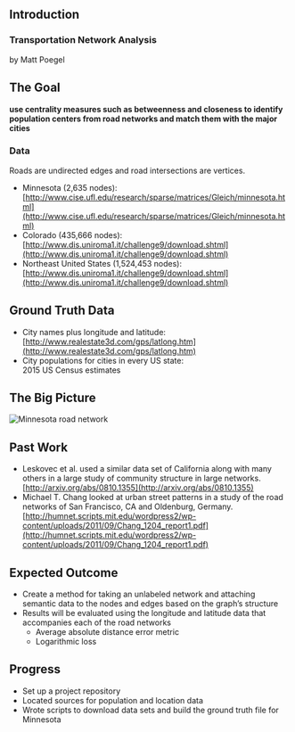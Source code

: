 ## Introduction

### Transportation Network Analysis
by Matt Poegel


## The Goal

**use centrality measures such as betweenness and closeness to identify population centers from
road networks and match them with the major cities**


### Data
Roads are undirected edges and road intersections are vertices.

* Minnesota (2,635 nodes): \
  [http://www.cise.ufl.edu/research/sparse/matrices/Gleich/minnesota.html](http://www.cise.ufl.edu/research/sparse/matrices/Gleich/minnesota.html)
* Colorado (435,666 nodes): \
  [http://www.dis.uniroma1.it/challenge9/download.shtml](http://www.dis.uniroma1.it/challenge9/download.shtml)
* Northeast United States (1,524,453 nodes): \
  [http://www.dis.uniroma1.it/challenge9/download.shtml](http://www.dis.uniroma1.it/challenge9/download.shtml)

## Ground Truth Data
* City names plus longitude and latitude: \
  [http://www.realestate3d.com/gps/latlong.htm](http://www.realestate3d.com/gps/latlong.htm)
* City populations for cities in every US state: \
  2015 US Census estimates

## The Big Picture

![Minnesota road network](http://www.cise.ufl.edu/research/sparse/matrices/Gleich/minnesota_gplot_big.png)


## Past Work

* Leskovec et al. used a similar data set of California along with many others in a large study of
community structure in large networks. \
[http://arxiv.org/abs/0810.1355](http://arxiv.org/abs/0810.1355)
* Michael T. Chang looked at urban street patterns in a study of the road networks of San
Francisco, CA and Oldenburg, Germany. \
[http://humnet.scripts.mit.edu/wordpress2/wp-content/uploads/2011/09/Chang_1204_report1.pdf](http://humnet.scripts.mit.edu/wordpress2/wp-content/uploads/2011/09/Chang_1204_report1.pdf)


## Expected Outcome
* Create a method for taking an unlabeled network and attaching semantic data to the nodes and
edges based on the graph’s structure
* Results will be evaluated using the longitude and latitude data that accompanies each of the road
networks
    * Average absolute distance error metric
    * Logarithmic loss


## Progress

* Set up a project repository
* Located sources for population and location data 
* Wrote scripts to download data sets and build the ground truth file for Minnesota
